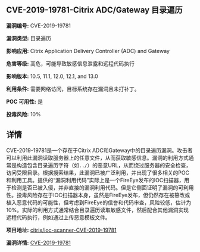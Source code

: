 ## CVE-2019-19781-Citrix ADC/Gateway 目录遍历

**漏洞编号:** CVE-2019-19781

**漏洞类型:** 目录遍历

**影响应用:** Citrix Application Delivery Controller (ADC) and Gateway

**危害等级:** 高危，可能导致敏感信息泄露和远程代码执行

**影响版本:** 10.5, 11.1, 12.0, 12.1, and 13.0

**利用条件:** 需要网络访问，目标系统存在漏洞且未打补丁。

**POC 可用性:** 是

**投毒风险:** 10%

## 详情

CVE-2019-19781是一个存在于Citrix ADC和Gateway中的目录遍历漏洞。攻击者可以利用此漏洞读取服务器上的任意文件，从而获取敏感信息。漏洞的利用方式通常是构造包含目录遍历字符（如`../`）的恶意URL，从而绕过服务器的安全检查，访问受限目录。根据搜索结果，此漏洞已被广泛利用，并出现了很多相关的POC和利用工具。提供的“漏洞利用代码”实际上是一个FireEye发布的IOC扫描器，用于检测是否已被入侵，并非直接的漏洞利用代码。但是它侧面证明了漏洞的可利用性。投毒风险存在于IOC扫描器本身，虽然是FireEye发布，但仍然存在被篡改或植入恶意代码的可能性，但考虑到FireEye的信誉和代码审查，风险较低，估计为10%。实际的利用方式通常结合目录遍历读取敏感文件，然后配合其他漏洞实现远程代码执行，例如通过上传恶意模板文件。

**项目地址:** [citrix/ioc-scanner-CVE-2019-19781](https://github.com/citrix/ioc-scanner-CVE-2019-19781)

**漏洞详情:** [CVE-2019-19781](https://nvd.nist.gov/vuln/detail/CVE-2019-19781)